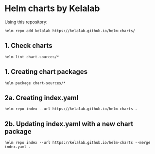 # Helm charts by Kelalab

Using this repository:
```
helm repo add kelalab https://kelalab.github.io/helm-charts/
```

## 1. Check charts
```
helm lint chart-sources/*
```

## 1. Creating chart packages
```
helm package chart-sources/*
```
## 2a. Creating index.yaml
```
helm repo index --url https://kelalab.github.io/helm-charts .
```
## 2b. Updating index.yaml with a new chart package
```
helm repo index --url https://kelalab.github.io/helm-charts --merge index.yaml .
```
